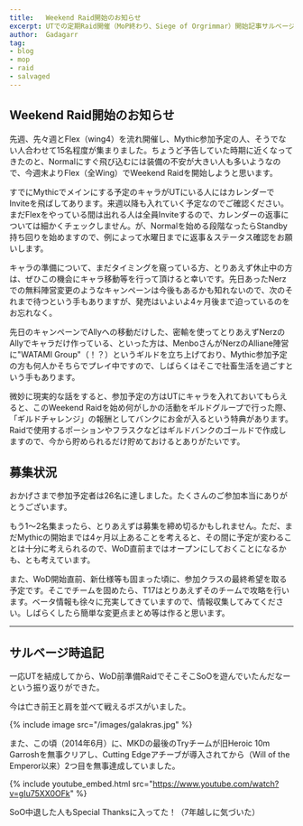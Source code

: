 ```yaml
---
title:   Weekend Raid開始のお知らせ
excerpt: UTでの定期Raid開催（MoP終わり、Siege of Orgrimmar）開始記事サルベージ
author:  Gadagarr
tag:
- blog
- mop
- raid
- salvaged
---
```


## Weekend Raid開始のお知らせ

先週、先々週とFlex（wing4）を流れ開催し、Mythic参加予定の人、そうでない人合わせて15名程度が集まりました。ちょうど予告していた時期に近くなってきたのと、Normalにすぐ飛び込むには装備の不安が大きい人も多いようなので、今週末よりFlex（全Wing）でWeekend Raidを開始しようと思います。

すでにMythicでメインにする予定のキャラがUTにいる人にはカレンダーでInviteを飛ばしてあります。来週以降も入れていく予定なのでご確認ください。まだFlexをやっている間は出れる人は全員Inviteするので、カレンダーの返事については細かくチェックしません。が、Normalを始める段階なったらStandby持ち回りを始めますので、例によって水曜日までに返事＆ステータス確認をお願いします。

キャラの準備について、まだタイミングを窺っている方、とりあえず休止中の方は、ぜひこの機会にキャラ移動等を行って頂けると幸いです。先日あったNerzでの無料陣営変更のようなキャンペーンは今後もあるかも知れないので、次のそれまで待つという手もありますが、発売はいよいよ4ヶ月後まで迫っているのをお忘れなく。

先日のキャンペーンでAllyへの移動だけした、密輸を使ってとりあえずNerzのAllyでキャラだけ作っている、といった方は、MenboさんがNerzのAlliane陣営に"WATAMI Group"（！？）というギルドを立ち上げており、Mythic参加予定の方も何人かそちらでプレイ中ですので、しばらくはそこで社畜生活を過ごすという手もあります。

微妙に現実的な話をすると、参加予定の方はUTにキャラを入れておいてもらえると、このWeekend Raidを始め何がしかの活動をギルドグループで行った際、「ギルドチャレンジ」の報酬としてバンクにお金が入るという特典があります。Raidで使用するポーションやフラスクなどはギルドバンクのゴールドで作成しますので、今から貯められるだけ貯めておけるとありがたいです。

## 募集状況

おかげさまで参加予定者は26名に達しました。たくさんのご参加本当にありがとうございます。

もう1～2名集まったら、とりあえずは募集を締め切るかもしれません。ただ、まだMythicの開始までは4ヶ月以上あることを考えると、その間に予定が変わることは十分に考えられるので、WoD直前まではオープンにしておくことになるかも、とも考えています。

また、WoD開始直前、新仕様等も固まった頃に、参加クラスの最終希望を取る予定です。そこでチームを固めたら、T17はとりあえずそのチームで攻略を行います。ベータ情報も徐々に充実してきていますので、情報収集してみてください。しばらくしたら簡単な変更点まとめ等は作ると思います。

-----

## サルベージ時追記

一応UTを結成してから、WoD前準備RaidでそこそこSoOを遊んでいたんだなーという振り返りができた。

今は亡き前王と肩を並べて戦えるボスがいました。

{% include image src="/images/galakras.jpg" %}

また、この頃（2014年6月）に、MKDの最後のTryチームが旧Heroic 10m Garroshを無事クリアし、Cutting Edgeアチーブが導入されてから（Will of the Emperor以来）2つ目を無事達成していました。

{% include youtube_embed.html src="https://www.youtube.com/watch?v=gIu75XX0OFk" %}

SoO中退した人もSpecial Thanksに入ってた！（7年越しに気づいた）
